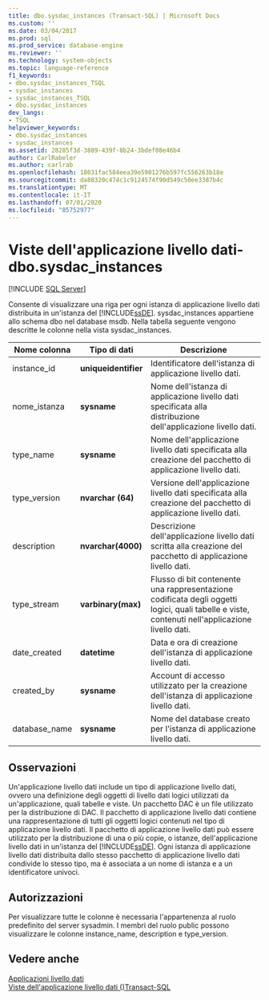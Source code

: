 ```yaml
---
title: dbo.sysdac_instances (Transact-SQL) | Microsoft Docs
ms.custom: ''
ms.date: 03/04/2017
ms.prod: sql
ms.prod_service: database-engine
ms.reviewer: ''
ms.technology: system-objects
ms.topic: language-reference
f1_keywords:
- dbo.sysdac_instances_TSQL
- sysdac_instances
- sysdac_instances_TSQL
- dbo.sysdac_instances
dev_langs:
- TSQL
helpviewer_keywords:
- dbo.sysdac_instances
- sysdac_instances
ms.assetid: 28285f3d-3889-439f-8b24-3bdef08e46b4
author: CarlRabeler
ms.author: carlrab
ms.openlocfilehash: 18031fac584eea39e5901276b597fc556263b18e
ms.sourcegitcommit: da88320c474c1c9124574f90d549c50ee3387b4c
ms.translationtype: MT
ms.contentlocale: it-IT
ms.lasthandoff: 07/01/2020
ms.locfileid: "85752977"
---
```

# <a name="data-tier-application-views---dbosysdac_instances"></a>Viste dell'applicazione livello dati-dbo.sysdac_instances
 [!INCLUDE [SQL Server](../../includes/applies-to-version/sqlserver.md)]

  Consente di visualizzare una riga per ogni istanza di applicazione livello dati distribuita in un'istanza del [!INCLUDE[ssDE](../../includes/ssde-md.md)]. sysdac_instances appartiene allo schema dbo nel database msdb. Nella tabella seguente vengono descritte le colonne nella vista sysdac_instances.  
  
|Nome colonna|Tipo di dati|Descrizione|  
|-----------------|---------------|-----------------|  
|instance_id|**uniqueidentifier**|Identificatore dell'istanza di applicazione livello dati.|  
|nome_istanza|**sysname**|Nome dell'istanza di applicazione livello dati specificata alla distribuzione dell'applicazione livello dati.|  
|type_name|**sysname**|Nome dell'applicazione livello dati specificata alla creazione del pacchetto di applicazione livello dati.|  
|type_version|**nvarchar (64)**|Versione dell'applicazione livello dati specificata alla creazione del pacchetto di applicazione livello dati.|  
|description|**nvarchar(4000)**|Descrizione dell'applicazione livello dati scritta alla creazione del pacchetto di applicazione livello dati.|  
|type_stream|**varbinary(max)**|Flusso di bit contenente una rappresentazione codificata degli oggetti logici, quali tabelle e viste, contenuti nell'applicazione livello dati.|  
|date_created|**datetime**|Data e ora di creazione dell'istanza di applicazione livello dati.|  
|created_by|**sysname**|Account di accesso utilizzato per la creazione dell'istanza di applicazione livello dati.|  
|database_name|**sysname**|Nome del database creato per l'istanza di applicazione livello dati.|  
  
## <a name="remarks"></a>Osservazioni  
 Un'applicazione livello dati include un tipo di applicazione livello dati, ovvero una definizione degli oggetti di livello dati logici utilizzati da un'applicazione, quali tabelle e viste. Un pacchetto DAC è un file utilizzato per la distribuzione di DAC. Il pacchetto di applicazione livello dati contiene una rappresentazione di tutti gli oggetti logici contenuti nel tipo di applicazione livello dati. Il pacchetto di applicazione livello dati può essere utilizzato per la distribuzione di una o più copie, o istanze, dell'applicazione livello dati in un'istanza del [!INCLUDE[ssDE](../../includes/ssde-md.md)]. Ogni istanza di applicazione livello dati distribuita dallo stesso pacchetto di applicazione livello dati condivide lo stesso tipo, ma è associata a un nome di istanza e a un identificatore univoci.  
  
## <a name="permissions"></a>Autorizzazioni  
 Per visualizzare tutte le colonne è necessaria l'appartenenza al ruolo predefinito del server sysadmin. I membri del ruolo public possono visualizzare le colonne instance_name, description e type_version.  
  
## <a name="see-also"></a>Vedere anche  
 [Applicazioni livello dati](../../relational-databases/data-tier-applications/data-tier-applications.md)   
 [Viste dell'applicazione livello dati &#40;&#41;Transact-SQL](https://msdn.microsoft.com/library/0de01328-d7a6-4677-b7a0-dcd3098c23d4)  
  
  
